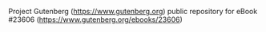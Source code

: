 Project Gutenberg (https://www.gutenberg.org) public repository for eBook #23606 (https://www.gutenberg.org/ebooks/23606)
